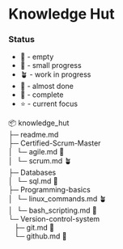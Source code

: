 # Knowledge Hut

### Status
- :microbe:  - empty
- :seedling: - small progress
- :potted_plant: - work in progress
- :bee: - almost done
- :deciduous_tree: - complete
- :star: - current focus

📦 knowledge_hut\
├─ readme.md\
├─ Certified-Scrum-Master\
│  └─ agile.md :bee:\
│  └─ scrum.md :potted_plant:\
├─ Databases\
│  └─ sql.md :seedling:\
├─ Programming-basics\
│  └─ linux_commands.md :potted_plant:\
│  └─ bash_scripting.md :seedling:\
└─ Version-control-system\
   ├─ git.md :seedling:\
   └─ github.md :seedling:

